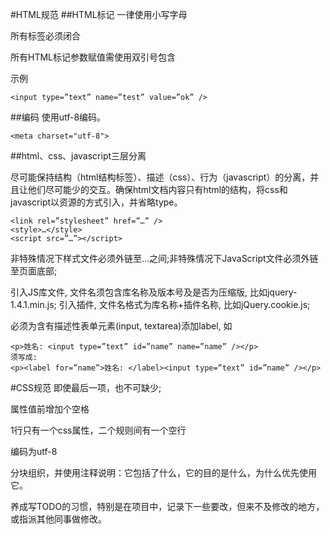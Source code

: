 #HTML规范
##HTML标记
一律使用小写字母

所有标签必须闭合

所有HTML标记参数赋值需使用双引号包含

示例

    <input type=”text” name=”test” value=”ok” />
    
##编码
使用utf-8编码。

    <meta charset="utf-8">
    
##html、css、javascript三层分离

尽可能保持结构（html结构标签）、描述（css）、行为（javascript）的分离，并且让他们尽可能少的交互。确保html文档内容只有html的结构，将css和javascript以资源的方式引入，并省略type。

    <link rel=”stylesheet” href=”…” />
    <style>…</style>
    <script src=”…”></script>

非特殊情况下样式文件必须外链至<head>…</head>之间;非特殊情况下JavaScript文件必须外链至页面底部;

引入JS库文件, 文件名须包含库名称及版本号及是否为压缩版, 比如jquery-1.4.1.min.js; 引入插件, 文件名格式为库名称+插件名称, 比如jQuery.cookie.js;
 
 必须为含有描述性表单元素(input, textarea)添加label, 如
 
    <p>姓名: <input type=”text” id=”name” name=”name” /></p> 
    须写成:   
    <p><label for=”name”>姓名: </label><input type=”text” id=”name” /></p>
  

#CSS规范
即使最后一项，也不可缺少;

属性值前增加个空格

1行只有一个css属性，二个规则间有一个空行

编码为utf-8

分块组织，并使用注释说明：它包括了什么，它的目的是什么，为什么优先使用它。

养成写TODO的习惯，特别是在项目中，记录下一些要改，但来不及修改的地方，或指派其他同事做修改。
